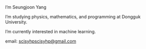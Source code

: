 I’m Seungjoon Yang

I’m studying physics, mathematics, and programming at Dongguk University.

I’m currently interested in machine learning.

email: scisyhpscisyhp@gmail.com

<!---
physics0318/physics0318 is a ✨ special ✨ repository because its `README.md` (this file) appears on your GitHub profile.
You can click the Preview link to take a look at your changes.
--->
